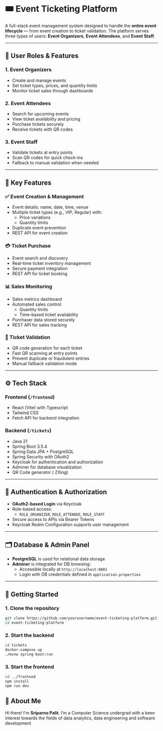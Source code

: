 # 🎟️ Event Ticketing Platform

A full-stack event management system designed to handle the **entire event lifecycle** — from event creation to ticket validation. The platform serves three types of users: **Event Organizers**, **Event Attendees**, and **Event Staff**.

---

## 👥 User Roles & Features

### 1. **Event Organizers**
- Create and manage events
- Set ticket types, prices, and quantity limits
- Monitor ticket sales through dashboards

### 2. **Event Attendees**
- Search for upcoming events
- View ticket availability and pricing
- Purchase tickets securely
- Receive tickets with QR codes

### 3. **Event Staff**
- Validate tickets at entry points
- Scan QR codes for quick check-ins
- Fallback to manual validation when needed

---

## 🧩 Key Features

### ✅ Event Creation & Management
- Event details: name, date, time, venue
- Multiple ticket types (e.g., VIP, Regular) with:
  - Price variations
  - Quantity limits
- Duplicate event prevention
- REST API for event creation

### 💳 Ticket Purchase
- Event search and discovery
- Real-time ticket inventory management
- Secure payment integration
- REST API for ticket booking

### 📊 Sales Monitoring
- Sales metrics dashboard
- Automated sales control:
  - Quantity limits
  - Time-based ticket availability
- Purchaser data stored securely
- REST API for sales tracking

### 🛂 Ticket Validation
- QR code generation for each ticket
- Fast QR scanning at entry points
- Prevent duplicate or fraudulent entries
- Manual fallback validation mode

---

## ⚙️ Tech Stack

### Frontend (`/frontend`)
- React (Vite) with Typescript
- Tailwind CSS 
- Fetch API for backend integration

### Backend (`/tickets`)
- Java 21
- Spring Boot 3.5.4
- Spring Data JPA + PostgreSQL
- Spring Security with OAuth2
- Keycloak for authentication and authorization
- Adminer for database visualization
- QR Code generator ( ZXing)

---

## 🔐 Authentication & Authorization

- **OAuth2-based Login** via Keycloak
- Role-based access:
  - `ROLE_ORGANIZER`, `ROLE_ATTENDEE`, `ROLE_STAFF`
- Secure access to APIs via Bearer Tokens
- Keycloak Realm Configuration supports user management

---

## 🗂️ Database & Admin Panel

- **PostgreSQL** is used for relational data storage
- **Adminer** is integrated for DB browsing:
  - Accessible locally at `http://localhost:8081`
  - Login with DB credentials defined in `application.properties`

---

## 🚀 Getting Started

### 1. Clone the repository
```bash
git clone https://github.com/yourusername/event-ticketing-platform.git](https://github.com/Ninjasri98/Event-Ticketing-Platform
cd event-ticketing-platform
```

### 2. Start the backend
```bash
cd tickets
docker-compose up
./mvnw spring-boot:run
```

### 3. Start the frontend
```bash
cd ../frontend
npm install
npm run dev
```

## 🌟 About Me

Hi there! I'm **Sriparno Palit**. I’m a Computer Science undergrad with a keen interest towards the fields of data analytics, data engineering and software development
